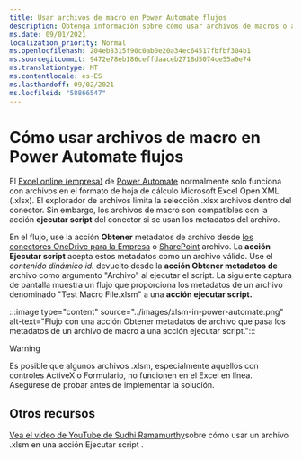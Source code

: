 ```yaml
---
title: Usar archivos de macro en Power Automate flujos
description: Obtenga información sobre cómo usar archivos de macros o archivos xlsm en Power Automate flujos.
ms.date: 09/01/2021
localization_priority: Normal
ms.openlocfilehash: 204eb8315f90c0ab0e20a34ec64517fbfbf304b1
ms.sourcegitcommit: 9472e78eb186ceffdaaceb2718d5074ce55a0e74
ms.translationtype: MT
ms.contentlocale: es-ES
ms.lasthandoff: 09/02/2021
ms.locfileid: "58866547"
---
```

# <a name="how-to-use-macro-files-in-power-automate-flows"></a>Cómo usar archivos de macro en Power Automate flujos

El [Excel online (empresa)](https://flow.microsoft.com/connectors/shared_excelonlinebusiness/excel-online-business/) de [Power Automate](https://flow.microsoft.com/) normalmente solo funciona con archivos en el formato de hoja de cálculo Microsoft Excel Open XML (.xlsx). El explorador de archivos limita la selección .xlsx archivos dentro del conector. Sin embargo, los archivos de macro son compatibles con la acción **ejecutar script** del conector si se usan los metadatos del archivo.

En el flujo, use la acción **Obtener** metadatos de archivo desde [los conectores OneDrive para la Empresa](https://flow.microsoft.com/connectors/shared_onedriveforbusiness/onedrive-for-business/) o [SharePoint](https://flow.microsoft.com/connectors/shared_sharepointonline/sharepoint/) archivo. La **acción Ejecutar script** acepta estos metadatos como un archivo válido. Use el *contenido dinámico id.* devuelto desde la **acción Obtener metadatos de** archivo como argumento "Archivo" al ejecutar el script. La siguiente captura de pantalla muestra un flujo que proporciona los metadatos de un archivo denominado "Test Macro File.xlsm" a una **acción ejecutar script.**

:::image type="content" source="../images/xlsm-in-power-automate.png" alt-text="Flujo con una acción Obtener metadatos de archivo que pasa los metadatos de un archivo de macro a una acción ejecutar script.":::

> [!WARNING]
> Es posible que algunos archivos .xlsm, especialmente aquellos con controles ActiveX o Formulario, no funcionen en el Excel en línea. Asegúrese de probar antes de implementar la solución.

## <a name="other-resources"></a>Otros recursos

[Vea el vídeo de YouTube de Sudhi Ramamurthy](https://youtu.be/o-H9BbywJQQ)sobre cómo usar un archivo .xlsm en una acción Ejecutar script .
